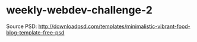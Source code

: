 # weekly-webdev-challenge-2

Source PSD: http://downloadpsd.com/templates/minimalistic-vibrant-food-blog-template-free-psd
